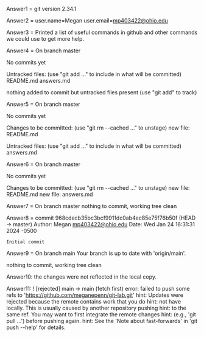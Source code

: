 Answer1 = git version 2.34.1

Answer2 = user.name=Megan
          user.email=mp403422@ohio.edu

Answer3 = Printed a list of useful commands in github and other commands we could use to get more help. 

Answer4 = On branch master

No commits yet

Untracked files:
  (use "git add <file>..." to include in what will be committed)
	README.md
	answers.md

nothing added to commit but untracked files present (use "git add" to track)

Answer5 = On branch master

No commits yet

Changes to be committed:
  (use "git rm --cached <file>..." to unstage)
	new file:   README.md

Untracked files:
  (use "git add <file>..." to include in what will be committed)
	answers.md

Answer6 = On branch master

No commits yet

Changes to be committed:
  (use "git rm --cached <file>..." to unstage)
	new file:   README.md
	new file:   answers.md

Answer7 = On branch master
nothing to commit, working tree clean

Answer8 = commit 968cdecb35bc3bcf9911dc0ab4ec85e75f76b50f (HEAD -> master)
Author: Megan <mp403422@ohio.edu>
Date:   Wed Jan 24 16:31:31 2024 -0500

    Initial commit

Answer9 = On branch main
Your branch is up to date with 'origin/main'.

nothing to commit, working tree clean

Answer10: the changes were not reflected in the local copy.

Answer11: ! [rejected]        main -> main (fetch first)
error: failed to push some refs to 'https://github.com/meganepenn/git-lab.git'
hint: Updates were rejected because the remote contains work that you do
hint: not have locally. This is usually caused by another repository pushing
hint: to the same ref. You may want to first integrate the remote changes
hint: (e.g., 'git pull ...') before pushing again.
hint: See the 'Note about fast-forwards' in 'git push --help' for details.

